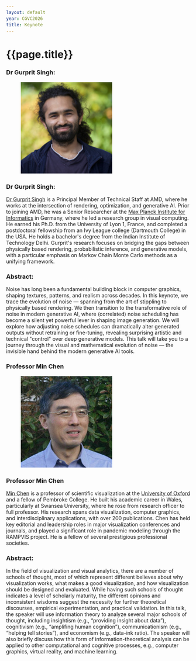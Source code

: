 ```yaml
---
layout: default
year: CGVC2026
title: Keynote
---
```


# {{page.title}}

<a name="1"></a>
### Dr Gurprit Singh:
<figure class="figure">
    <img src="/assets/img/CGVC2025/Singh2.jpg" class="figure-img img-fluid rounded"
        alt="Liverpool John Moores University">
    <figcaption class="figure-caption text-center">
    </figcaption>
</figure>

### Dr Gurprit Singh:
[Dr Gurprit Singh](https://sampling.mpi-inf.mpg.de/) is a Principal Member of Technical Staff at AMD, where he works at the intersection of rendering, optimization, and generative AI. Prior to joining AMD, he was a Senior Researcher at the [Max Planck Institute for Informatics](https://people.mpi-inf.mpg.de/~gsingh/) in Germany, where he led a research group in visual computing. He earned his Ph.D. from the University of Lyon 1, France, and completed a postdoctoral fellowship from an Ivy League college (Dartmouth College) in the USA. He holds a bachelor's degree from the Indian Institute of Technology Delhi. Gurprit's research focuses on bridging the gaps between physically based rendering, probabilistic inference, and generative models, with a particular emphasis on Markov Chain Monte Carlo methods as a unifying framework.

### Abstract:
Noise has long been a fundamental building block in computer graphics, shaping textures, patterns, and realism across decades. In this keynote, we trace the evolution of noise — spanning from the art of stippling to physically based rendering. We then transition to the transformative role of noise in modern generative AI, where (correlated) noise scheduling has become a silent yet powerful lever in shaping image generation. We will explore how adjusting noise schedules can dramatically alter generated outputs without retraining or fine-tuning, revealing surprising artistic and technical "control" over deep generative models. This talk will take you to a journey through the visual and mathematical evolution of noise — the invisible hand behind the modern generative AI tools.

<a name="2"></a>
### Professor Min Chen
<figure class="figure">
    <img src="/assets/img/CGVC2025/Min.jpg" class="figure-img img-fluid rounded"
        alt="Liverpool John Moores University">
    <figcaption class="figure-caption text-center">
    </figcaption>
</figure>

### Professor Min Chen
[Min Chen](https://sites.google.com/view/mchen) is a professor of scientific visualization at the [University of Oxford](https://eng.ox.ac.uk/people/min-chen/) and a fellow of Pembroke College. He built his academic career in Wales, particularly at Swansea University, where he rose from research officer to full professor. His research spans data visualization, computer graphics, and interdisciplinary applications, with over 200 publications. Chen has held key editorial and leadership roles in major visualization conferences and journals, and played a significant role in pandemic modeling through the RAMPVIS project. He is a fellow of several prestigious professional societies.

### Abstract:
In the field of visualization and visual analytics, there are a number of schools of thought, most of which
represent different believes about why visualization works, what makes a good visualization, and how
visualization should be designed and evaluated. While having such schools of thought indicates a level
of scholarly maturity, the different opinions and inconsistent wisdoms suggest the necessity for further
theoretical discourses, empirical experimentation, and practical validation. In this talk, the speaker will
use information theory to analyze several major schools of thought, including insightism (e.g., “providing
insight about data”), cognitivism (e.g., “amplifing human cognition”), communicationism (e.g., “helping
tell stories”), and economism (e.g., data-ink ratio). The speaker will also briefly discuss how this form
of information-theoretical analysis can be applied to other computational and cognitive processes, e.g.,
computer graphics, virtual reality, and machine learning.
